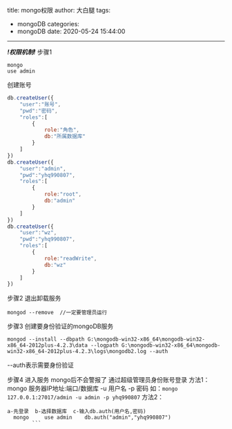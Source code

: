 title: mongo权限
author: 大白腿
tags:
  - mongoDB
categories:
  - mongoDB
date: 2020-05-24 15:44:00
---
***!权限机制!***
步骤1
```
mongo
use admin
```

创建账号
```js
db.createUser({
    "user":"账号",
    "pwd":"密码",
    "roles":[
        {
            role:"角色",
            db:"所属数据库"
        }
    ]
})
db.createUser({
    "user":"admin",
    "pwd":"yhq990807",
    "roles":[
        {
            role:"root",
            db:"admin"
        }
    ]
})
db.createUser({
    "user":"wz",
    "pwd":"yhq990807",
    "roles":[
        {
            role:"readWrite",
            db:"wz"
        }
    ]
})
```
步骤2
退出卸载服务
```
mongod --remove  //一定要管理员运行
```

步骤3
创建要身份验证的mongoDB服务
```
mongod --install --dbpath G:\mongodb-win32-x86_64\mongodb-win32-x86_64-2012plus-4.2.3\data --logpath G:\mongodb-win32-x86_64\mongodb-win32-x86_64-2012plus-4.2.3\logs\mongodb2.log --auth
```
 --auth表示需要身份验证

步骤4
进入服务
mongo后不会警报了
通过超级管理员身份账号登录
方法1：mongo 服务器IP地址:端口/数据库 -u 用户名 -p 密码
    如：```mongo 127.0.0.1:27017/admin -u admin -p yhq990807```
方法2：
```
a-先登录  b-选择数据库  c-输入db.auth(用户名,密码)
  mongo     use admin    db.auth("admin","yhq990807")
        ```